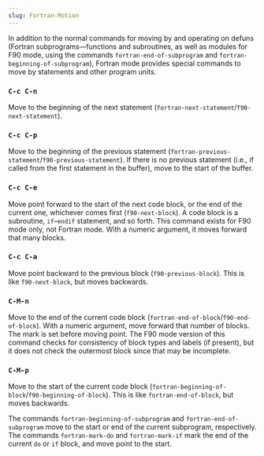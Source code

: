 ```yaml
---
slug: Fortran-Motion
---
```


In addition to the normal commands for moving by and operating on defuns (Fortran subprograms—functions and subroutines, as well as modules for F90 mode, using the commands `fortran-end-of-subprogram` and `fortran-beginning-of-subprogram`), Fortran mode provides special commands to move by statements and other program units.

### `C-c C-n`

Move to the beginning of the next statement (`fortran-next-statement`/`f90-next-statement`).

### `C-c C-p`

Move to the beginning of the previous statement (`fortran-previous-statement`/`f90-previous-statement`). If there is no previous statement (i.e., if called from the first statement in the buffer), move to the start of the buffer.

### `C-c C-e`

Move point forward to the start of the next code block, or the end of the current one, whichever comes first (`f90-next-block`). A code block is a subroutine, `if`–`endif` statement, and so forth. This command exists for F90 mode only, not Fortran mode. With a numeric argument, it moves forward that many blocks.

### `C-c C-a`

Move point backward to the previous block (`f90-previous-block`). This is like `f90-next-block`, but moves backwards.

### `C-M-n`

Move to the end of the current code block (`fortran-end-of-block`/`f90-end-of-block`). With a numeric argument, move forward that number of blocks. The mark is set before moving point. The F90 mode version of this command checks for consistency of block types and labels (if present), but it does not check the outermost block since that may be incomplete.

### `C-M-p`

Move to the start of the current code block (`fortran-beginning-of-block`/`f90-beginning-of-block`). This is like `fortran-end-of-block`, but moves backwards.

The commands `fortran-beginning-of-subprogram` and `fortran-end-of-subprogram` move to the start or end of the current subprogram, respectively. The commands `fortran-mark-do` and `fortran-mark-if` mark the end of the current `do` or `if` block, and move point to the start.
